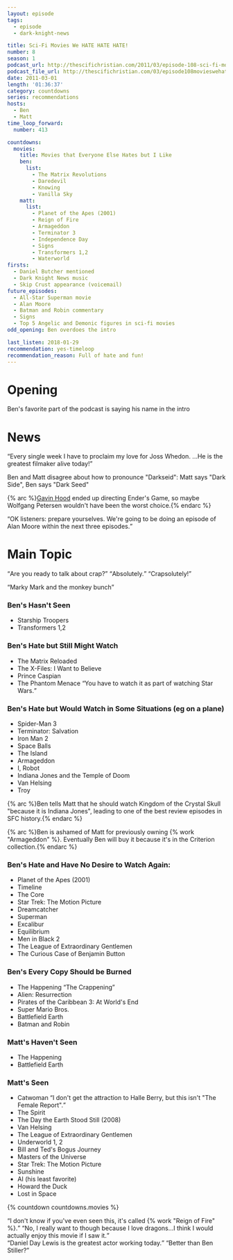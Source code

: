 ```yaml
---
layout: episode
tags:
  - episode
  - dark-knight-news 

title: Sci-Fi Movies We HATE HATE HATE!
number: 8
season: 1
podcast_url: http://thescifichristian.com/2011/03/episode-108-sci-fi-movies-we-hate-hate-hate/
podcast_file_url: http://thescifichristian.com/03/episode108movieswehate.mp3
date: 2011-03-01
length: '01:36:37'
category: countdowns
series: recommendations
hosts:
  - Ben
  - Matt
time_loop_forward: 
  number: 413

countdowns:
  movies:
    title: Movies that Everyone Else Hates but I Like
    ben:
      list:
        - The Matrix Revolutions
        - Daredevil
        - Knowing
        - Vanilla Sky
    matt: 
      list:
        - Planet of the Apes (2001)
        - Reign of Fire
        - Armageddon
        - Terminator 3
        - Independence Day
        - Signs
        - Transformers 1,2
        - Waterworld
firsts: 
  - Daniel Butcher mentioned
  - Dark Knight News music 
  - Skip Crust appearance (voicemail)
future_episodes: 
  - All-Star Superman movie
  - Alan Moore
  - Batman and Robin commentary
  - Signs
  - Top 5 Angelic and Demonic figures in sci-fi movies
odd_opening: Ben overdoes the intro

last_listen: 2018-01-29
recommendation: yes-timeloop
recommendation_reason: Full of hate and fun!
---
```

# Opening
Ben's favorite part of the podcast is saying his name in the intro



# News
<div class="quote">
  <q class="ben">Every single week I have to proclaim my love for Joss Whedon. ...He is the greatest filmaker alive today!</q>
</div>

Ben and Matt disagree about how to pronounce "Darkseid": Matt says "Dark Side", Ben says "Dark Seed"

{% arc %}<a href="http://www.imdb.com/name/nm0004303" class="link-obvious">Gavin Hood</a> ended up directing Ender's Game, so maybe Wolfgang Petersen wouldn't have been the worst choice.{% endarc %}

<div class="quote">
  <q class="matt">OK listeners: prepare yourselves. We're going to be doing an episode of Alan Moore within the next three episodes.</q>
</div>



# Main Topic
<div class="quote">
  <q class="ben">Are you ready to talk about crap?</q>
  <q class="ben">Absolutely.</q>
  <q class="ben">Crapsolutely!</q>
</div>

<q data-name="Skip Crust">Marky Mark and the monkey bunch</q>

### Ben's Hasn't Seen
- Starship Troopers
- Transformers 1,2

### Ben's Hate but Still Might Watch
- The Matrix Reloaded 
- The X-Files: I Want to Believe
- Prince Caspian 
- The Phantom Menace <q class="ben inline">You have to watch it as part of watching Star Wars.</q>

### Ben's Hate but Would Watch in Some Situations (eg on a plane)
- Spider-Man 3
- Terminator: Salvation 
- Iron Man 2
- Space Balls 
- The Island 
- Armageddon
- I, Robot
- Indiana Jones and the Temple of Doom
- Van Helsing 
- Troy

{% arc %}Ben tells Matt that he should watch Kingdom of the Crystal Skull "because it is Indiana Jones", leading to one of the best review episodes in SFC history.{% endarc %}

{% arc %}Ben is ashamed of Matt for previously owning {% work "Armageddon" %}. Eventually Ben will buy it because it's in the Criterion collection.{% endarc %}

### Ben's Hate and Have No Desire to Watch Again:
- Planet of the Apes (2001) 
- Timeline
- The Core 
- Star Trek: The Motion Picture
- Dreamcatcher 
- Superman 
- Excalibur
- Equilibrium
- Men in Black 2
- The League of Extraordinary Gentlemen 
- The Curious Case of Benjamin Button

### Ben's Every Copy Should be Burned
- The Happening <q class="ben inline">The Crappening</q>
- Alien: Resurrection
- Pirates of the Caribbean 3: At World's End
- Super Mario Bros.
- Battlefield Earth
- Batman and Robin

### Matt's Haven't Seen
- The Happening
- Battlefield Earth 

### Matt's Seen
- Catwoman <q class="ben inline">I don't get the attraction to Halle Berry, but this isn't "The Female Report".</q>
- The Spirit
- The Day the Earth Stood Still (2008)
- Van Helsing 
- The League of Extraordinary Gentlemen
- Underworld 1, 2
- Bill and Ted's Bogus Journey
- Masters of the Universe
- Star Trek: The Motion Picture
- Sunshine
- AI (his least favorite)
- Howard the Duck
- Lost in Space

{% countdown countdowns.movies %}

<div class="quote">
  <q class="matt">I don't know if you've even seen this, it's called {% work "Reign of Fire" %}.</q>
  <q class="ben">No, I really want to though because I love dragons...I think I would actually enjoy this movie if I saw it.</q>
</div>

<div class="quote">
  <q class="ben">Daniel Day Lewis is the greatest actor working today.</q>
  <q class="matt">Better than Ben Stiller?</q>
</div>